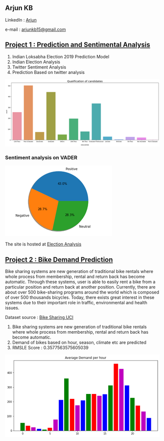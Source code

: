 ## Arjun KB 
LinkedIn  : [Arjun](www.linkedin.com/in/arjun-kb-61a8321b0)

e-mail : arjunkb15@gmail.com




## [Project 1 : Prediction and Sentimental Analysis](https://github.com/ar5jun/Prediction-and-Sentimental-Analysis)

1. Indian Loksabha Election 2019 Prediction Model
2. Indian Election Analysis
3. Twitter Sentiment Analysis
4. Prediction Based on twitter analysis

![Loading...](https://raw.githubusercontent.com/ar5jun/Arjun_Portfolio/main/images/Qualification_of_%20candidates.png)
### Sentiment analysis on VADER
![Loading...](https://raw.githubusercontent.com/ar5jun/Arjun_Portfolio/main/images/twitter_vader.png)

The site is hosted at [Election Analysis](https://electionanalysis.herokuapp.com/)

## [Project 2 : Bike Demand Prediction ](https://github.com/ar5jun/bike_sharing_linear_regression)

Bike sharing systems are new generation of traditional bike rentals where whole process from membership, rental and return back has become automatic. Through these systems, user is able to easily rent a bike from a particular position and return back at another position. Currently, there are about over 500 bike-sharing programs around the world which is composed of over 500 thousands bicycles. Today, there exists great interest in these systems due to their important role in traffic, environmental and health issues.

Dataset source : [Bike Sharing UCI](https://archive.ics.uci.edu/ml/datasets/Bike+Sharing+Dataset)

1. Bike sharing systems are new generation of traditional bike rentals where whole process from membership, rental and return back has become automatic.
2. Demand of bikes based on hour, season, climate etc are predicted
3. RMSLE Score :  0.3577563575605039

![Loading...](https://raw.githubusercontent.com/ar5jun/Arjun_Portfolio/main/images/bike.png)
